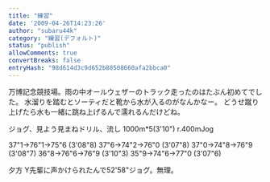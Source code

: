 ```yaml
---
title: "練習"
date: '2009-04-26T14:23:26'
author: "subaru44k"
category: "練習(デフォルト)"
status: "publish"
allowComments: true
convertBreaks: false
entryHash: "98d614d3c9d652b88508660afa2bbca0"
---
```

万博記念競技場。雨の中オールウェザーのトラック走ったのはたぶん初めてでした。
水溜りを踏むとソーティだと靴から水が入るのがなんかなー。
どうせ蹴り上げたら水も一緒に跳ね上げるんで濡れるんだけどね。

ジョグ、見よう見まねドリル、流し
1000m*5(3'10") r.400mJog

37"1→76"1→75"6 (3'08"8)
37"6→74"2→76"0 (3'07"8)
37"0→74"8→76"9 (3'08"7)
36"8→76"6→76"9 (3'10"3)
35"9→74"6→77"0 (3'07"6)

夕方
Y先輩に声かけられたんで52'58"ジョグ。無理。
